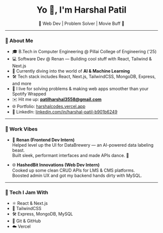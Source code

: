 <h1 align="center">Yo 👋, I'm Harshal Patil</h1>

<p align="center">🚀 Web Dev | Problem Solver | Movie Buff 🍿</p>

---

### 🧠 About Me

- 🎓 B.Tech in Computer Engineering @ Pillai College of Engineering ('25)
- 💻 Software Dev @ Renan — Building cool stuff with React, Tailwind & Next.js
- 🔬 Currently diving into the world of **AI & Machine Learning**
- 🛠️ Tech stack includes React, Next.js, TailwindCSS, MongoDB, Express, and more
- 🧩 I live for solving problems & making web apps smoother than your Spotify Wrapped
- ✉️ Hit me up: **patilharshal3558@gmail.com**
- 🌐 Portfolio: [harshalcodes.vercel.app](https://harshalcodes.vercel.app)
- 🔗 LinkedIn: [linkedin.com/in/harshal-patil-b901b6249](https://www.linkedin.com/in/harshal-patil-b901b6249)

---

### 💼 Work Vibes

- 🧪 **Renan (Frontend Dev Intern)**  
  Helped level up the UI for DataBrewery — an AI-powered data labeling beast.  
  Built sleek, performant interfaces and made APIs dance. 🚀

- 🌐 **HashedBit Innovations (Web Dev Intern)**  
  Cooked up some clean CRUD APIs for LMS & CMS platforms.  
  Boosted admin UX and got my backend hands dirty with MySQL.

---

### 🚀 Tech I Jam With

- ⚛️ React & Next.js  
- 🎨 TailwindCSS  
- 🛠️ Express, MongoDB, MySQL  
- 🧰 Git & GitHub  
- ☁️ Vercel
